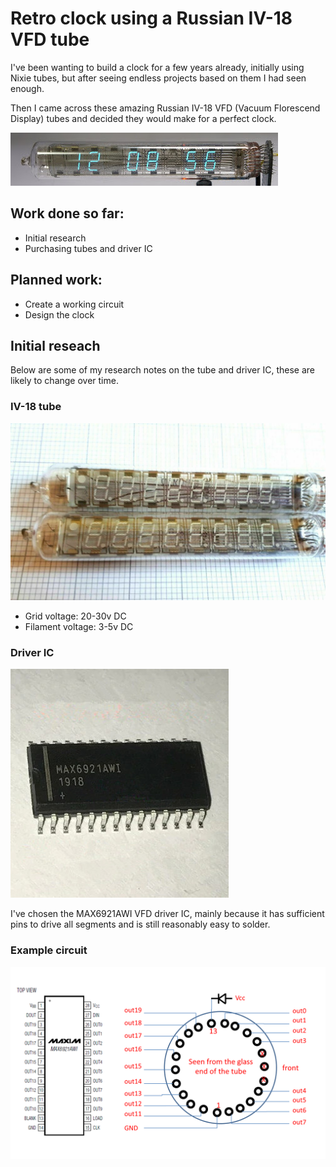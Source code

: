# Retro clock using a Russian IV-18 VFD tube

I've been wanting to build a clock for a few years already, initially using Nixie tubes, but after seeing endless projects based on them I had seen enough.

Then I came across these amazing Russian IV-18 VFD (Vacuum Florescend Display) tubes and decided they would make for a perfect clock.

![Example](exampleclock.jpg)

## Work done so far: 

+ Initial research
+ Purchasing tubes and driver IC

## Planned work: 

+ Create a working circuit
+ Design the clock

## Initial reseach

Below are some of my research notes on the tube and driver IC, these are likely to change over time.

### IV-18 tube

![IV-18](iv18-ebay.jpg)

+ Grid voltage: 20-30v DC
+ Filament voltage: 3-5v DC

### Driver IC

![MAX6921AWI](MAX6921AWI.jpg)

I've chosen the MAX6921AWI VFD driver IC, mainly because it has sufficient pins to drive all segments and is still reasonably easy to solder. 

### Example circuit

![Circuit](max6921_-_IV18.png)